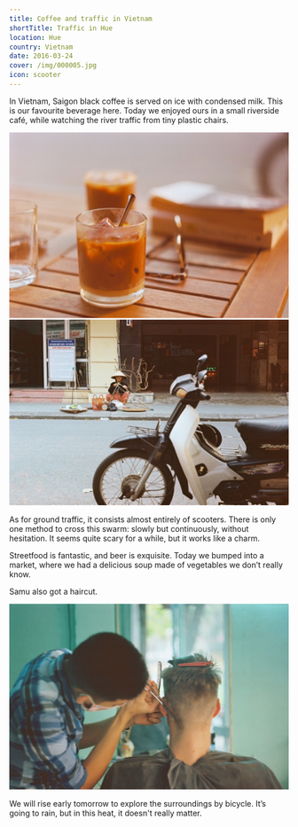 ```yaml
---
title: Coffee and traffic in Vietnam
shortTitle: Traffic in Hue
location: Hue
country: Vietnam
date: 2016-03-24
cover: /img/000005.jpg
icon: scooter
---
```


In Vietnam, Saigon black coffee is served on ice with condensed milk. This is our favourite beverage here. Today we enjoyed ours in a small riverside café, while watching the river traffic from tiny plastic chairs.

![vietnamese coffee, book, sunglasses](../../img/000006.jpg)
![scooter](../../img/000005.jpg)

As for ground traffic, it consists almost entirely of scooters. There is only one method to cross this swarm: slowly but continuously, without hesitation. It seems quite scary for a while, but it works like a charm. 

Streetfood is fantastic, and beer is exquisite. Today we bumped into a market, where we had a delicious soup made of vegetables we don’t really know. 

Samu also got a haircut. 

![Samu at the barber’s](../../img/000048.jpg)

We will rise early tomorrow to explore the surroundings by bicycle. It’s going to rain, but in this heat, it doesn't really matter.
